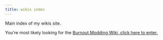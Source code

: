 ```yaml
---
title: wikis index
---
```


Main index of my wikis site. 

You're most likely looking for the [Burnout Modding Wiki, click here to enter.](https://acutesyntax.github.io/wikis/burnoutmodding)